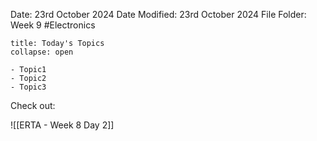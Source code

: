 Date: 23rd October 2024
Date Modified: 23rd October 2024
File Folder: Week 9
#Electronics

```ad-abstract
title: Today's Topics
collapse: open

- Topic1
- Topic2
- Topic3

```

Check out:

![[ERTA - Week 8 Day 2]]